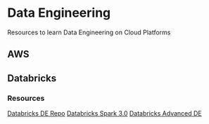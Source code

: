 # Data Engineering
Resources to learn Data Engineering on Cloud Platforms
## AWS

## Databricks
### Resources
[Databricks DE Repo](https://github.com/databricks-academy/data-engineering-with-databricks)
[Databricks Spark 3.0](https://github.com/databricks-academy/apache-spark-programming-with-databricks)
[Databricks Advanced DE](https://github.com/databricks-academy/advanced-data-engineering-with-databricks/releases)